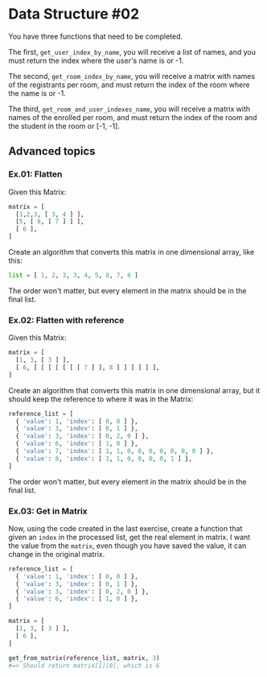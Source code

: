 # Data Structure #02

You have three functions that need to be completed.

The first, `get_user_index_by_name`, you will receive a list of names, and you must return the index where the user's name is or -1.

The second, `get_room_index_by_name`, you will receive a matrix with names of the registrants per room, and must return the index of the room where the name is or -1.

The third, `get_room_and_user_indexes_name`, you will receive a matrix with names of the enrolled per room, and must return the index of the room and the student in the room or [-1, -1].

## Advanced topics

### Ex.01: Flatten

Given this Matrix:

```py
matrix = [
  [1,2,3, [ 3, 4 ] ],
  [5, [ 8, [ 7 ] ] ],
  [ 6 ],
]
```

Create an algorithm that converts this matrix in one dimensional array, like this:

```py
list = [ 1, 2, 3, 3, 4, 5, 8, 7, 6 ]
```

The order won't matter, but every element in the matrix should be in the final list.

### Ex.02: Flatten with reference

Given this Matrix:

```py
matrix = [
  [1, 3, [ 3 ] ],
  [ 6, [ [ [ [ [ [ [ 7 ] ], 8 ] ] ] ] ] ],
]
```

Create an algorithm that converts this matrix in one dimensional array, but it should keep the reference to where it was in the Matrix:

```py
reference_list = [
  { 'value': 1, 'index': [ 0, 0 ] },
  { 'value': 3, 'index': [ 0, 1 ] },
  { 'value': 3, 'index': [ 0, 2, 0 ] },
  { 'value': 6, 'index': [ 1, 0 ] },
  { 'value': 7, 'index': [ 1, 1, 0, 0, 0, 0, 0, 0, 0 ] },
  { 'value': 8, 'index': [ 1, 1, 0, 0, 0, 0, 1 ] },
]
```

The order won't matter, but every element in the matrix should be in the final list.

### Ex.03: Get in Matrix

Now, using the code created in the last exercise, create a function that given an `index` in the processed list, get the real element in matrix. I want the value from the `matrix`, even though you have saved the value, it can change in the original matrix.

```py
reference_list = [
  { 'value': 1, 'index': [ 0, 0 ] },
  { 'value': 3, 'index': [ 0, 1 ] },
  { 'value': 3, 'index': [ 0, 2, 0 ] },
  { 'value': 6, 'index': [ 1, 0 ] },
]

matrix = [
  [1, 3, [ 3 ] ],
  [ 6 ],
]

get_from_matrix(reference_list, matrix, 3)
#=> Should return matrix[1][0], which is 6
```
